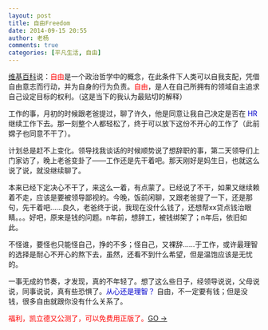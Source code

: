 ```yaml
---
layout: post
title: 自由Freedom
date: 2014-09-15 20:55
author: 老杨
comments: true
categories: [平凡生活, 自由]
---
```

<a href="http://zh.wikipedia.org/zh-cn/自由" rel="external nofollow" target="_blank">维基百科</a>说：<span style="color: #ff0000;">自由</span>是一个政治哲学中的概念，在此条件下人类可以自我支配，凭借自由意志而行动，并为自身的行为负责。<span style="color: #ff0000;">自由</span>，是人在自己所拥有的领域自主追求自己设定目标的权利。（这是当下的我认为最贴切的解释）

<!--more-->

工作的事，月初的时候跟老爸提过，聊了许久，他是同意让我自己决定是否在 <span style="color: #0000cd;">HR</span> 继续工作下去。那一刻整个人都轻松了，终于可以放下这份不开心的工作了（此前嫦子也同意不干了）。

计划总是赶不上变化。领导找我谈话的时候顺势说了想辞职的事，第二天领导们上门家访了，晚上老爸变卦了——工作还是先干着吧。那天刚好是妈生日，也就这么说了说，就没继续聊了。

本来已经下定决心不干了，来这么一着，有点蒙了。已经说了不干，如果又继续赖着不走，应该是要被领导鄙视的。今晚，饭前闲聊，又跟老爸提了一下，还是那句，先干着吧……良久，老爸终于说，我现在没什么钱了，还想帮xx贷点钱治眼睛。。。好吧，原来是钱的问题。n年前，想辞工，被钱绑架了；n年后，依旧如此。

不怪谁，要怪也只能怪自己，挣的不多；怪自己，又裸辞……于工作，或许最理智的选择是耐心不开心的熬下去，虽然，还看不到什么希望，但是温饱应该是无忧的。

一事无成的节奏，才发现，真的不年轻了。想了这么些日子，经领导说说，父母说说，同事说说，真有些恐惧了。<span style="color: #0000cd;">从心还是理智？
</span>
自由，不一定要有钱；但是没钱，很多自由就跟你没有什么关系了。

<span style="color: #ff0000;">福利，凯立德又公测了，可以免费用正版了。</span><a href="http://iphone.kldjy.com/beta/" rel="external nofollow" target="_blank">GO →</a>
